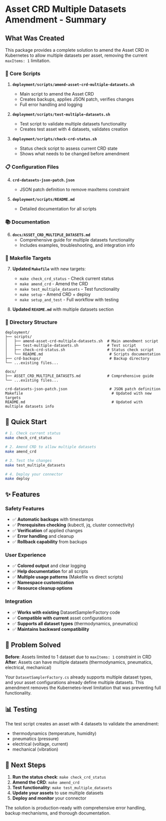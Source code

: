 # Asset CRD Multiple Datasets Amendment - Summary

## What Was Created

This package provides a complete solution to amend the Asset CRD in Kubernetes to allow multiple datasets per asset, removing the current `maxItems: 1` limitation.

### 🎯 Core Scripts

1. **`deployment/scripts/amend-asset-crd-multiple-datasets.sh`**
   - Main script to amend the Asset CRD
   - Creates backups, applies JSON patch, verifies changes
   - Full error handling and logging

2. **`deployment/scripts/test-multiple-datasets.sh`**
   - Test script to validate multiple datasets functionality
   - Creates test asset with 4 datasets, validates creation

3. **`deployment/scripts/check-crd-status.sh`**
   - Status check script to assess current CRD state
   - Shows what needs to be changed before amendment

### 📋 Configuration Files

4. **`crd-datasets-json-patch.json`**
   - JSON patch definition to remove maxItems constraint

5. **`deployment/scripts/README.md`**
   - Detailed documentation for all scripts

### 📚 Documentation

6. **`docs/ASSET_CRD_MULTIPLE_DATASETS.md`**
   - Comprehensive guide for multiple datasets functionality
   - Includes examples, troubleshooting, and integration info

### 🔧 Makefile Targets

7. **Updated `Makefile`** with new targets:
   - `make check_crd_status` - Check current status
   - `make amend_crd` - Amend the CRD
   - `make test_multiple_datasets` - Test functionality
   - `make setup` - Amend CRD + deploy
   - `make setup_and_test` - Full workflow with testing

8. **Updated `README.md`** with multiple datasets section

### 📁 Directory Structure

```
deployment/
├── scripts/
│   ├── amend-asset-crd-multiple-datasets.sh  # Main amendment script
│   ├── test-multiple-datasets.sh             # Test script
│   ├── check-crd-status.sh                   # Status check script
│   └── README.md                              # Scripts documentation
├── crd-backups/                               # Backup directory
└── ...existing files...

docs/
├── ASSET_CRD_MULTIPLE_DATASETS.md            # Comprehensive guide
└── ...existing files...

crd-datasets-json-patch.json                   # JSON patch definition
Makefile                                        # Updated with new targets
README.md                                       # Updated with multiple datasets info
```

## 🚀 Quick Start

```bash
# 1. Check current status
make check_crd_status

# 2. Amend CRD to allow multiple datasets
make amend_crd

# 3. Test the changes
make test_multiple_datasets

# 4. Deploy your connector
make deploy
```

## ✨ Features

### Safety Features
- ✅ **Automatic backups** with timestamps
- ✅ **Prerequisites checking** (kubectl, jq, cluster connectivity)
- ✅ **Verification** of applied changes
- ✅ **Error handling** and cleanup
- ✅ **Rollback capability** from backups

### User Experience
- ✅ **Colored output** and clear logging
- ✅ **Help documentation** for all scripts
- ✅ **Multiple usage patterns** (Makefile vs direct scripts)
- ✅ **Namespace customization**
- ✅ **Resource cleanup options**

### Integration
- ✅ **Works with existing** DatasetSamplerFactory code
- ✅ **Compatible with current** asset configurations
- ✅ **Supports all dataset types** (thermodynamics, pneumatics)
- ✅ **Maintains backward compatibility**

## 🎯 Problem Solved

**Before**: Assets limited to 1 dataset due to `maxItems: 1` constraint in CRD
**After**: Assets can have multiple datasets (thermodynamics, pneumatics, electrical, mechanical)

Your `DatasetSamplerFactory.cs` already supports multiple dataset types, and your asset configurations already define multiple datasets. This amendment removes the Kubernetes-level limitation that was preventing full functionality.

## 📊 Testing

The test script creates an asset with 4 datasets to validate the amendment:
- thermodynamics (temperature, humidity)
- pneumatics (pressure)
- electrical (voltage, current)  
- mechanical (vibration)

## 🔄 Next Steps

1. **Run the status check**: `make check_crd_status`
2. **Amend the CRD**: `make amend_crd`
3. **Test functionality**: `make test_multiple_datasets`
4. **Update your assets** to use multiple datasets
5. **Deploy and monitor** your connector

The solution is production-ready with comprehensive error handling, backup mechanisms, and thorough documentation.
